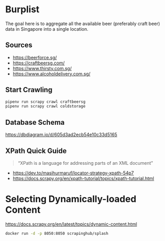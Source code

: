 # Burplist

The goal here is to aggregate all the available beer (preferably craft beer) data in Singapore into a single location.

## Sources

-   https://beerforce.sg/
-   https://craftbeersg.com/
-   https://www.thirsty.com.sg/
-   https://www.alcoholdelivery.com.sg/

## Start Crawling

```sh
pipenv run scrapy crawl craftbeersg
pipenv run scrapy crawl coldstorage
```

## Database Schema

https://dbdiagram.io/d/605d3ad2ecb54e10c33d5165

## XPath Quick Guide

> “XPath is a language for addressing parts of an XML document”

-   https://dev.to/masihurmaruf/locator-strategy-xpath-54p7
-   https://docs.scrapy.org/en/xpath-tutorial/topics/xpath-tutorial.html

# Selecting Dynamically-loaded Content

https://docs.scrapy.org/en/latest/topics/dynamic-content.html

```sh
docker run -d -p 8050:8050 scrapinghub/splash
```
